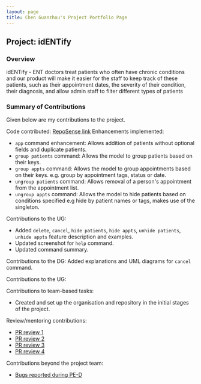 ```yaml
---
layout: page
title: Chen Guanzhou's Project Portfolio Page
---
```


## Project: idENTify
### Overview
idENTify - ENT doctors treat patients who often have chronic conditions and our product will make it easier for the staff to keep track of these patients, such as their appointment dates, the severity of their condition, their diagnosis, and allow admin staff to filter different types of patients

### Summary of Contributions
Given below are my contributions to the project.

Code contributed: [RepoSense link](https://nus-cs2103-ay2223s1.github.io/tp-dashboard/?search=wingkei67&breakdown=true&sort=groupTitle&sortWithin=title&since=2022-09-16&timeframe=commit&mergegroup=&groupSelect=groupByRepos&checkedFileTypes=docs~functional-code~test-code~other)
Enhancements implemented:
* `app` command enhancement: Allows addition of patients without optional fields and duplicate patients.
* `group patients` command: Allows the model to group patients based on their keys.
* `group appts` command: Allows the model to group appointments based on their keys. e.g. group by appointment tags, status or date.
* `ungroup patients` command: Allows removal of a person's appointment from the appointment list.
* `ungroup appts` command: Allows the model to hide patients based on conditions specified e.g hide by patient names or tags, makes use of the singleton.

Contributions to the UG:
* Added `delete`, `cancel`, `hide patients`, `hide appts`, `unhide patients`, `unhide appts` feature description and examples.
* Updated screenshot for `help` command.
* Updated command summary.

Contributions to the DG:
Added explanations and UML diagrams for `cancel` command.

Contributions to the UG:

Contributions to team-based tasks:
* Created and set up the organisation and repository in the initial stages of the project.

Review/mentoring contributions:
- [PR review 1]()
- [PR review 2]()
- [PR review 3]()
- [PR review 4]()

Contributions beyond the project team:
- [Bugs reported during PE-D](https://github.com/wingkei67/ped/issues)
